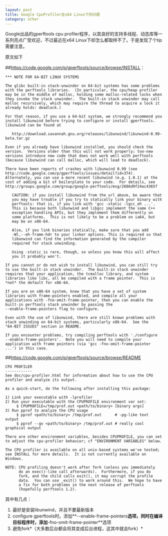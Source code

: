 ```yaml
---
layout: post
title: Google CpuProfiler在x64 Linux下的问题
category: other
---
```


Google出品的gperftools cpu profiler程序，以其良好的支持多线程、动态库等一系列亮点广受欢迎，不过最近在x64 Linux下却怎么都取样不了。于是发现了个tip需要注意。

原文如下

##<https://code.google.com/p/gperftools/source/browse/INSTALL>：

	*** NOTE FOR 64-BIT LINUX SYSTEMS

	The glibc built-in stack-unwinder on 64-bit systems has some problems
	with the perftools libraries.  (In particular, the cpu/heap profiler
	may be in the middle of malloc, holding some malloc-related locks when
	they invoke the stack unwinder.  The built-in stack unwinder may call
	malloc recursively, which may require the thread to acquire a lock it
	already holds: deadlock.)

	For that reason, if you use a 64-bit system, we strongly recommend you
	install libunwind before trying to configure or install gperftools.
	libunwind can be found at

	   http://download.savannah.gnu.org/releases/libunwind/libunwind-0.99-beta.tar.gz

	Even if you already have libunwind installed, you should check the
	version.  Versions older than this will not work properly; too-new
	versions introduce new code that does not work well with perftools
	(because libunwind can call malloc, which will lead to deadlock).

	There have been reports of crashes with libunwind 0.99 (see
	http://code.google.com/p/gperftools/issues/detail?id=374).
	Alternately, you can use a more recent libunwind (e.g. 1.0.1) at the
	cost of adding a bit of boilerplate to your code.  For details, see
	http://groups.google.com/group/google-perftools/msg/2686d9f24ac4365f

	   CAUTION: if you install libunwind from the url above, be aware that
	   you may have trouble if you try to statically link your binary with
	   perftools: that is, if you link with 'gcc -static -lgcc_eh ...'.
	   This is because both libunwind and libgcc implement the same C++
	   exception handling APIs, but they implement them differently on
	   some platforms.  This is not likely to be a problem on ia64, but
	   may be on x86-64.

	   Also, if you link binaries statically, make sure that you add
	   -Wl,--eh-frame-hdr to your linker options. This is required so that
	   libunwind can find the information generated by the compiler
	   required for stack unwinding.

	   Using -static is rare, though, so unless you know this will affect
	   you it probably won't.

	If you cannot or do not wish to install libunwind, you can still try
	to use the built-in stack unwinder.  The built-in stack unwinder
	requires that your application, the tcmalloc library, and system
	libraries like libc, all be compiled with a frame pointer.  This is
	*not* the default for x86-64.

	If you are on x86-64 system, know that you have a set of system
	libraries with frame-pointers enabled, and compile all your
	applications with -fno-omit-frame-pointer, then you can enable the
	built-in perftools stack unwinder by passing the
	--enable-frame-pointers flag to configure.

	Even with the use of libunwind, there are still known problems with
	stack unwinding on 64-bit systems, particularly x86-64.  See the
	"64-BIT ISSUES" section in README.

	If you encounter problems, try compiling perftools with './configure
	--enable-frame-pointers'.  Note you will need to compile your
	application with frame pointers (via 'gcc -fno-omit-frame-pointer
	...') in this case.
	
##<https://code.google.com/p/gperftools/source/browse/README>

	CPU PROFILER
	------------
	See doc/cpu-profiler.html for information about how to use the CPU
	profiler and analyze its output.

	As a quick-start, do the following after installing this package:

	1) Link your executable with -lprofiler
	2) Run your executable with the CPUPROFILE environment var set:
		 $ CPUPROFILE=/tmp/prof.out <path/to/binary> [binary args]
	3) Run pprof to analyze the CPU usage
		 $ pprof <path/to/binary> /tmp/prof.out      # -pg-like text output
		 $ pprof --gv <path/to/binary> /tmp/prof.out # really cool graphical output

	There are other environment variables, besides CPUPROFILE, you can set
	to adjust the cpu-profiler behavior; cf "ENVIRONMENT VARIABLES" below.

	The CPU profiler is available on all unix-based systems we've tested;
	see INSTALL for more details.  It is not currently available on Windows.

	NOTE: CPU profiling doesn't work after fork (unless you immediately
		  do an exec()-like call afterwards).  Furthermore, if you do
		  fork, and the child calls exit(), it may corrupt the profile
		  data.  You can use _exit() to work around this.  We hope to have
		  a fix for both problems in the next release of perftools
		  (hopefully perftools 1.2).
	
	
其中有几点：

1. 最好是安装libunwind，并且不要最新版本
2. configure gperftools时。添加**--enable-frame-pointers**选项，同时在编译目标程序时，添加**-fno-omit-frame-pointer**选项
3. 避免fork*（大多数后台都会将其变成后台进程，这其中就会fork）*